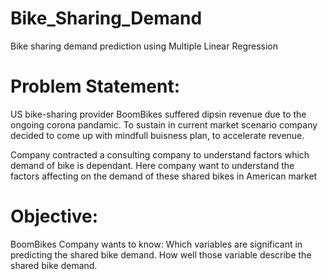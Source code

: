 # Bike_Sharing_Demand
Bike sharing demand prediction using Multiple Linear Regression

# Problem Statement:
US bike-sharing provider BoomBikes suffered dipsin revenue due to the ongoing corona pandamic. To sustain in current market scenario company decided to come up with mindfull buisness plan, to accelerate revenue.

Company contracted a consulting company to understand factors which demand of bike is dependant. Here company want to understand the factors affecting on the demand of these shared bikes in American market

# Objective:

BoomBikes Company wants to know:
Which variables are significant in predicting the shared bike demand.
How well those variable describe the shared bike demand.
